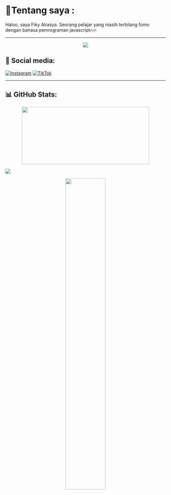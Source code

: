 <h1>💫Tentang saya : </h1>


Haloo, saya Fiky Alrasya. Seorang pelajar yang masih terbilang fomo dengan bahasa pemrograman javascript🔥🔥

---
<p align="center">
  <img src="https://scontent.fjog3-1.fna.fbcdn.net/v/t39.30808-6/491723020_1235214471501354_4431859504111291848_n.jpg?stp=dst-jpg_p526x296_tt6&_nc_cat=103&ccb=1-7&_nc_sid=833d8c&_nc_ohc=ROkGldhhyGIQ7kNvwGB0-fY&_nc_oc=AdnSBzvZsaMsEzg2A7n3RtJIbsEUlWNGxtAVN_hoPMR-yZ4ta8DE38gyqFoaz7lZ650&_nc_zt=23&_nc_ht=scontent.fjog3-1.fna&_nc_gid=kRYbx6cetQcHlhNs14CTMw&oh=00_AfNXwjjHjWJWKru37gq8ancSzchR6ARdWn0vhylc-2RCFw&oe=6860BB16" />
</p>


## 🔗 Social media:
[![Instagram](https://img.shields.io/badge/-Instagram-E4405F?style=flat-square&logo=instagram&logoColor=white)](https://instagram.com/kyyntseph)
[![TikTok](https://img.shields.io/badge/-TikTok-000000?style=flat-square&logo=tiktok&logoColor=white)](https://tiktok.com/@razzkyy.98)


---


## 📊 GitHub Stats:

<p align="center">
  <img src="https://github-readme-stats.vercel.app/api?username=KyyTzy09&show_icons=true&theme=dark&hide_border=true" width="400" height="180" />
</p>

![](https://nirzak-streak-stats.vercel.app/?user=KyyTzy09&theme=dark&hide_border=false)<br/> 

<p align="center">
  <img src="https://github-readme-stats.vercel.app/api/top-langs/?username=KyyTzy09&layout=compact&theme=dark&hide_border=true" width="50%" />
</p>
